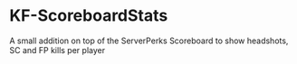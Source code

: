 # KF-ScoreboardStats
A small addition on top of the ServerPerks Scoreboard to show headshots, SC and FP kills per player
